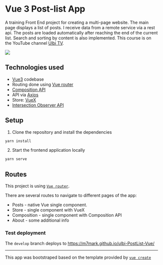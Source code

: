 # Vue 3 Post-list App

A training Front End project for creating a multi-page website. The main page displays a list of posts. I receive data from a remote service via a rest api. The posts are loaded automatically after reaching the end of the current list. Search and sorting by content is also implemented.
This course is on the YouTube channel [Ulbi TV](https://www.youtube.com/channel/UCDzGdB9TTgFm8jRXn1tBdoA).

<a href="https://m7mark.github.io/ulbi-PostList-Vue/"><img src="https://user-images.githubusercontent.com/70297692/134815918-95a4c872-7fb3-4b67-b71f-92dfae931bb4.png"/></a>

## Technologies used

- [Vue3](https://v3.vuejs.org/) codebase
- Routing done using [Vue router](https://next.router.vuejs.org/)
- [Composition API](https://composition-api.vuejs.org/)
- API via [Axios](https://axios-http.com/)
- Store: [VueX](https://vuex.vuejs.org/)
- [Intersection Observer API](https://developer.mozilla.org/ru/docs/Web/API/Intersection_Observer_API)

## Setup

1. Clone the repository and install the dependencies
```bash
yarn install
```
2. Start the frontend application locally
```bash
yarn serve
```

## Routes

This project is using [`Vue router`](https://next.router.vuejs.org/).

There are several routes to navigate to different pages of the app:

- Posts - native Vue single component.
- Store - single component with VueX
- Composition - single component with Composition API
- About - some additional info

### Test deployment

The `develop` branch deploys to https://m7mark.github.io/ulbi-PostList-Vue/

---

This app was bootstraped based on the template provided by [`vue create`](https://cli.vuejs.org/guide/creating-a-project.html#vue-create)
